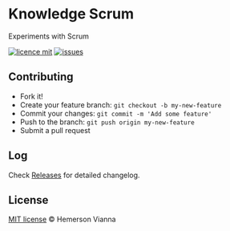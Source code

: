 # Knowledge Scrum

Experiments with Scrum

[![licence mit](https://img.shields.io/badge/license-MIT-blue.svg?style=flat-square)](http://hemersonvianna.mit-license.org/)
[![issues](https://img.shields.io/github/issues/descco-tools/knowledge-scrum.svg?style=flat-square)](https://github.com/descco-tools/knowledge-scrum/issues)

## Contributing

- Fork it!
- Create your feature branch: `git checkout -b my-new-feature`
- Commit your changes: `git commit -m 'Add some feature'`
- Push to the branch: `git push origin my-new-feature`
- Submit a pull request

## Log

Check [Releases](https://github.com/descco-tools/knowledge-scrum/releases) for detailed changelog.

## License

[MIT license](http://hemersonvianna.mit-license.org/) © Hemerson Vianna
